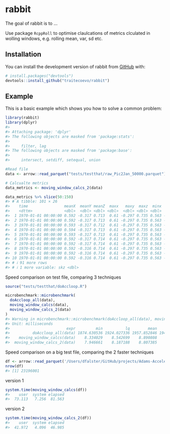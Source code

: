 
<!-- README.md is generated from README.Rmd. Please edit that file 
To regenerate, run `quarto::quarto_render("Readme.Rmd", output_file = "README.md")`
-->

# rabbit

<!-- badges: start -->
<!-- badges: end -->

The goal of rabbit is to …

Use package `RcppRoll` to optimise claulcations of metrics clculated in
wolling windows, e.g. rolling mean, var, sd etc.

## Installation

You can install the development version of rabbit from
[GitHub](https://github.com/) with:

``` r
# install.packages("devtools")
devtools::install_github("traitecoevo/rabbit")
```

## Example

This is a basic example which shows you how to solve a common problem:

``` r
library(rabbit)
library(dplyr)
#> 
#> Attaching package: 'dplyr'
#> The following objects are masked from 'package:stats':
#> 
#>     filter, lag
#> The following objects are masked from 'package:base':
#> 
#>     intersect, setdiff, setequal, union

#Read file
data <- arrow::read_parquet("tests/testthat/raw_Pic2Jan_50000.parquet") |> slice(1:1000)

# Calcualte metrics
data_metrics <- moving_window_calcs_2(data)

data_metrics %>% slice(50:150)
#> # A tibble: 101 × 26
#>    time                meanX  meanY meanZ  maxx   maxy  maxz  minx   miny  minz    sdx     sdy    sdz   SMA minODBA maxODBA minVDBA maxVDBA sumODBA sumVDBA   corXY   corXZ  corYZ    skx       sky
#>    <dttm>              <dbl>  <dbl> <dbl> <dbl>  <dbl> <dbl> <dbl>  <dbl> <dbl>  <dbl>   <dbl>  <dbl> <dbl>   <dbl>   <dbl>   <dbl>   <dbl>   <dbl>   <dbl>   <dbl>   <dbl>  <dbl>  <dbl>     <dbl>
#>  1 1970-01-01 00:00:00 0.592 -0.317 0.713  0.61 -0.297 0.735 0.563 -0.328 0.688 0.0142 0.00826 0.0119  1.62    1.56    1.66   0.942    1.01    81.1    49.0 -0.0804 -0.0423 0.216  -0.237 -0.000909
#>  2 1970-01-01 00:00:00 0.592 -0.317 0.713  0.61 -0.297 0.735 0.563 -0.328 0.688 0.0144 0.00861 0.0124  1.62    1.56    1.66   0.942    1.01    81.1    49.0 -0.0143 -0.0886 0.0836 -0.254  0.0923  
#>  3 1970-01-01 00:00:00 0.593 -0.317 0.712  0.61 -0.297 0.735 0.563 -0.328 0.688 0.0138 0.00847 0.0124  1.62    1.56    1.66   0.942    1.01    81.1    49.0 -0.0732 -0.0708 0.0921 -0.228  0.0403  
#>  4 1970-01-01 00:00:00 0.594 -0.317 0.713  0.61 -0.297 0.735 0.563 -0.328 0.688 0.0131 0.00858 0.0119  1.62    1.58    1.66   0.957    1.01    81.2    49.0 -0.0514 -0.172  0.128  -0.149  0.0971  
#>  5 1970-01-01 00:00:00 0.593 -0.317 0.713  0.61 -0.297 0.735 0.563 -0.328 0.688 0.0136 0.00844 0.0119  1.62    1.58    1.66   0.957    1.01    81.1    49.0 -0.0361 -0.177  0.114  -0.195  0.0457  
#>  6 1970-01-01 00:00:00 0.592 -0.317 0.714  0.61 -0.297 0.735 0.563 -0.328 0.688 0.0142 0.00843 0.0116  1.62    1.58    1.66   0.957    1.01    81.1    49.0 -0.0433 -0.235  0.141  -0.225  0.0585  
#>  7 1970-01-01 00:00:00 0.592 -0.317 0.714  0.61 -0.297 0.735 0.563 -0.328 0.688 0.0144 0.00843 0.0116  1.62    1.58    1.66   0.957    1.01    81.1    49.0 -0.0253 -0.265  0.104  -0.240  0.0585  
#>  8 1970-01-01 00:00:00 0.592 -0.316 0.714  0.61 -0.297 0.735 0.563 -0.328 0.688 0.0143 0.00834 0.0115  1.62    1.58    1.66   0.957    1.01    81.1    49.0 -0.0559 -0.260  0.115  -0.295  0.0697  
#>  9 1970-01-01 00:00:00 0.592 -0.316 0.714  0.61 -0.297 0.735 0.563 -0.328 0.688 0.0143 0.00819 0.0115  1.62    1.58    1.66   0.957    1.01    81.1    49.0 -0.0523 -0.262  0.129  -0.295  0.0232  
#> 10 1970-01-01 00:00:00 0.592 -0.316 0.714  0.61 -0.297 0.735 0.563 -0.328 0.688 0.0141 0.00819 0.0119  1.62    1.58    1.66   0.957    1.01    81.1    49.0 -0.0622 -0.264  0.135  -0.283  0.0232  
#> # ℹ 91 more rows
#> # ℹ 1 more variable: skz <dbl>
```

Speed comparison on test file, comparing 3 techniques

``` r
source("tests/testthat/doAccloop.R")

microbenchmark::microbenchmark(
  doAccloop_all(data),
  moving_window_calcs(data),
  moving_window_calcs_2(data)
)
#> Warning in microbenchmark::microbenchmark(doAccloop_all(data), moving_window_calcs(data), : less accurate nanosecond times to avoid potential integer overflows
#> Unit: milliseconds
#>                         expr         min          lq        mean      median          uq        max neval cld
#>          doAccloop_all(data) 1874.630536 1924.027336 1957.852846 1944.725366 1975.835469 2156.93837   100  a 
#>    moving_window_calcs(data)    8.334029    8.542699    8.890808    8.678962    8.841568   12.56634   100   b
#>  moving_window_calcs_2(data)    7.946661    8.187188    8.807385    8.397169    8.768752   12.94694   100   b
```

Speed comparison on a big test file, comparing the 2 faster techniques

``` r
df <- arrow::read_parquet('/Users/dfalster/GitHub/projects/Adams-Accelerometer_2024/data/Pic2Jan_S1.parquet')
nrow(df)
#> [1] 23196001
```

version 1

``` r
system.time(moving_window_calcs(df))
#>    user  system elapsed 
#>  73.113   7.256  81.563
```

version 2

``` r
system.time(moving_window_calcs_2(df))
#>    user  system elapsed 
#>  41.972   4.096  46.985
```
